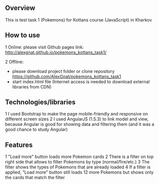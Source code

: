## Overview

  This is test task 1 (Pokemons) for Kottans course (JavaScript) in Kharkov

## How to use

  1 Online:
   please visit Github pages link: http://alexgnat.github.io/pokemons_kottans_task1/

  2 Offline:
   * please download project folder or clone repository https://github.com/AlexGnat/pokemons_kottans_task1
   * start index.html file (Internet access is needed to download external libraries from CDN)

## Technologies/libraries

  1 I used Bootstrap to make the page mobile-friendly and responsive on different screen sizes
  2 I used AngularJS (1.5.3) to link model and view, because Angular is good for showing data and filtering them (and it was a good chance to study Angular)

## Features
  1 "Load more" button loads more Pokemon cards
  2 There is a filter on top right side that allows to filter Pokemons by type (normal/fire/etc.)
  3 The filter shows the types of Pokemons that are already loaded
  4 If a filter is applied, "Load more" button still loads 12 more Pokemons but shows only the cards that match the filter